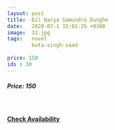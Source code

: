 ```yaml
---
layout: post
title:  Dil Darya Samundro Dunghe
date:   2020-07-1 15:01:35 +0300
image:  31.jpg
tags:   novel
        buta-singh-saad
        
price: 150
ids : 30
---
```



<h5>Price: 150</h5><br>




<h4><a class="add-cart cart1" href="{{ site.baseurl }}/books#30"><b>Check Availability</b></a></h4>

<body>
 <script src="{{ site.baseurl }}/js/main.js"></script>
 </body>